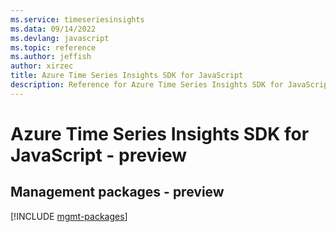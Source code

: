 ```yaml
---
ms.service: timeseriesinsights
ms.data: 09/14/2022
ms.devlang: javascript
ms.topic: reference
ms.author: jeffish
author: xirzec
title: Azure Time Series Insights SDK for JavaScript
description: Reference for Azure Time Series Insights SDK for JavaScript
---
```

# Azure Time Series Insights SDK for JavaScript - preview

## Management packages - preview
[!INCLUDE [mgmt-packages](time-series-insights-mgmt-index.md)]